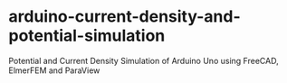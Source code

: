 # arduino-current-density-and-potential-simulation
Potential and Current Density Simulation of Arduino Uno using FreeCAD, ElmerFEM and ParaView
